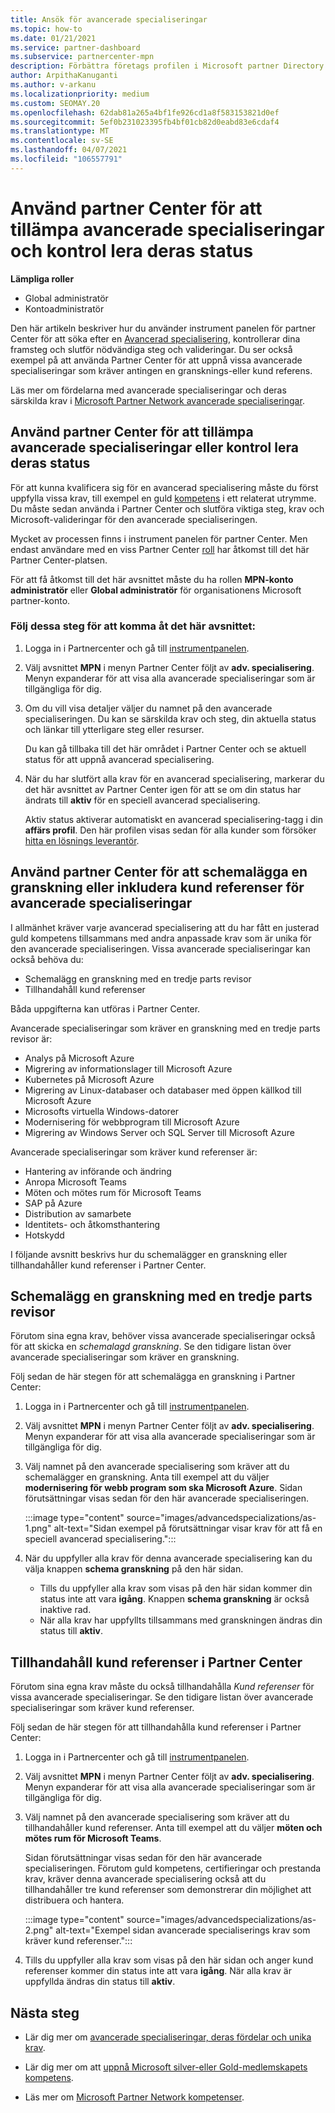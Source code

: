 ```yaml
---
title: Ansök för avancerade specialiseringar
ms.topic: how-to
ms.date: 01/21/2021
ms.service: partner-dashboard
ms.subservice: partnercenter-mpn
description: Förbättra företags profilen i Microsoft partner Directory. Lär dig hur du använder Partner Center för att söka efter och tjäna avancerade specialiseringar.
author: ArpithaKanuganti
ms.author: v-arkanu
ms.localizationpriority: medium
ms.custom: SEOMAY.20
ms.openlocfilehash: 62dab81a265a4bf1fe926cd1a8f583153821d0ef
ms.sourcegitcommit: 5ef0b231023395fb4bf01cb82d0eabd83e6cdaf4
ms.translationtype: MT
ms.contentlocale: sv-SE
ms.lasthandoff: 04/07/2021
ms.locfileid: "106557791"
---
```

# <a name="use-partner-center-to-apply-for-advanced-specializations-and-check-their-status"></a>Använd partner Center för att tillämpa avancerade specialiseringar och kontrol lera deras status

**Lämpliga roller**

- Global administratör
- Kontoadministratör

Den här artikeln beskriver hur du använder instrument panelen för partner Center för att söka efter en [Avancerad specialisering](advanced-specializations.md), kontrollerar dina framsteg och slutför nödvändiga steg och valideringar. Du ser också exempel på att använda Partner Center för att uppnå vissa avancerade specialiseringar som kräver antingen en gransknings-eller kund referens.

Läs mer om fördelarna med avancerade specialiseringar och deras särskilda krav i [Microsoft Partner Network avancerade specialiseringar](https://partner.microsoft.com/membership/advanced-specialization).

## <a name="use-partner-center-to-apply-for-advanced-specializations-or-check-their-status"></a>Använd partner Center för att tillämpa avancerade specialiseringar eller kontrol lera deras status

För att kunna kvalificera sig för en avancerad specialisering måste du först uppfylla vissa krav, till exempel en guld [kompetens](https://partner.microsoft.com/membership/competencies) i ett relaterat utrymme. Du måste sedan använda i Partner Center och slutföra viktiga steg, krav och Microsoft-valideringar för den avancerade specialiseringen.

Mycket av processen finns i instrument panelen för partner Center. Men endast användare med en viss Partner Center [roll](permissions-overview.md) har åtkomst till det här Partner Center-platsen.

För att få åtkomst till det här avsnittet måste du ha rollen **MPN-konto administratör** eller **Global administratör** för organisationens Microsoft partner-konto.

### <a name="follow-these-steps-to-access-this-area"></a>Följ dessa steg för att komma åt det här avsnittet:

1. Logga in i Partnercenter och gå till [instrumentpanelen](https://partner.microsoft.com/dashboard/home).

2. Välj avsnittet **MPN** i menyn Partner Center följt av **adv. specialisering**. Menyn expanderar för att visa alla avancerade specialiseringar som är tillgängliga för dig.

3. Om du vill visa detaljer väljer du namnet på den avancerade specialiseringen. Du kan se särskilda krav och steg, din aktuella status och länkar till ytterligare steg eller resurser.

   Du kan gå tillbaka till det här området i Partner Center och se aktuell status för att uppnå avancerad specialisering.

4. När du har slutfört alla krav för en avancerad specialisering, markerar du det här avsnittet av Partner Center igen för att se om din status har ändrats till **aktiv** för en speciell avancerad specialisering.

   Aktiv status aktiverar automatiskt en avancerad specialisering-tagg i din **affärs profil**. Den här profilen visas sedan för alla kunder som försöker [hitta en lösnings leverantör](https://www.microsoft.com/solution-providers/home).

## <a name="use-partner-center-to-schedule-an-audit-or-include-customer-references-for-advanced-specializations"></a>Använd partner Center för att schemalägga en granskning eller inkludera kund referenser för avancerade specialiseringar

I allmänhet kräver varje avancerad specialisering att du har fått en justerad guld kompetens tillsammans med andra anpassade krav som är unika för den avancerade specialiseringen. Vissa avancerade specialiseringar kan också behöva du:

- Schemalägg en granskning med en tredje parts revisor
- Tillhandahåll kund referenser

Båda uppgifterna kan utföras i Partner Center.

Avancerade specialiseringar som kräver en granskning med en tredje parts revisor är:

- Analys på Microsoft Azure
- Migrering av informationslager till Microsoft Azure
- Kubernetes på Microsoft Azure
- Migrering av Linux-databaser och databaser med öppen källkod till Microsoft Azure
- Microsofts virtuella Windows-datorer
- Modernisering för webbprogram till Microsoft Azure
- Migrering av Windows Server och SQL Server till Microsoft Azure

Avancerade specialiseringar som kräver kund referenser är:

- Hantering av införande och ändring
- Anropa Microsoft Teams
- Möten och mötes rum för Microsoft Teams
- SAP på Azure
- Distribution av samarbete
- Identitets- och åtkomsthantering
- Hotskydd

I följande avsnitt beskrivs hur du schemalägger en granskning eller tillhandahåller kund referenser i Partner Center.

## <a name="schedule-an-audit-with-a-third-party-auditor"></a>Schemalägg en granskning med en tredje parts revisor

Förutom sina egna krav, behöver vissa avancerade specialiseringar också för att skicka en *schemalagd granskning*. Se den tidigare listan över avancerade specialiseringar som kräver en granskning.

Följ sedan de här stegen för att schemalägga en granskning i Partner Center:

1. Logga in i Partnercenter och gå till [instrumentpanelen](https://partner.microsoft.com/dashboard/home).

2. Välj avsnittet **MPN** i menyn Partner Center följt av **adv. specialisering**. Menyn expanderar för att visa alla avancerade specialiseringar som är tillgängliga för dig.

3. Välj namnet på den avancerade specialisering som kräver att du schemalägger en granskning. Anta till exempel att du väljer **modernisering för webb program som ska Microsoft Azure**. Sidan förutsättningar visas sedan för den här avancerade specialiseringen.

   :::image type="content" source="images/advancedspecializations/as-1.png" alt-text="Sidan exempel på förutsättningar visar krav för att få en speciell avancerad specialisering.":::

4. När du uppfyller alla krav för denna avancerade specialisering kan du välja knappen **schema granskning** på den här sidan.

   - Tills du uppfyller alla krav som visas på den här sidan kommer din status inte att vara **igång**. Knappen **schema granskning** är också inaktive rad. 
   - När alla krav har uppfyllts tillsammans med granskningen ändras din status till **aktiv**.

## <a name="provide-customer-references-in-partner-center"></a>Tillhandahåll kund referenser i Partner Center

Förutom sina egna krav måste du också tillhandahålla *Kund referenser* för vissa avancerade specialiseringar. Se den tidigare listan över avancerade specialiseringar som kräver kund referenser.

Följ sedan de här stegen för att tillhandahålla kund referenser i Partner Center:

1. Logga in i Partnercenter och gå till [instrumentpanelen](https://partner.microsoft.com/dashboard/home).

2. Välj avsnittet **MPN** i menyn Partner Center följt av **adv. specialisering**. Menyn expanderar för att visa alla avancerade specialiseringar som är tillgängliga för dig.

3. Välj namnet på den avancerade specialisering som kräver att du tillhandahåller kund referenser. Anta till exempel att du väljer **möten och mötes rum för Microsoft Teams**.

   Sidan förutsättningar visas sedan för den här avancerade specialiseringen. Förutom guld kompetens, certifieringar och prestanda krav, kräver denna avancerade specialisering också att du tillhandahåller tre kund referenser som demonstrerar din möjlighet att distribuera och hantera.

   :::image type="content" source="images/advancedspecializations/as-2.png" alt-text="Exempel sidan avancerade specialiserings krav som kräver kund referenser.":::

4. Tills du uppfyller alla krav som visas på den här sidan och anger kund referenser kommer din status inte att vara **igång**. När alla krav är uppfyllda ändras din status till **aktiv**.

## <a name="next-steps"></a>Nästa steg

- Lär dig mer om [avancerade specialiseringar, deras fördelar och unika krav](https://partner.microsoft.com/membership/advanced-specialization).

- Lär dig mer om att [uppnå Microsoft silver-eller Gold-medlemskapets kompetens](learn-about-competencies.md).

- Läs mer om [Microsoft Partner Network kompetenser](https://partner.microsoft.com/membership/competencies).
